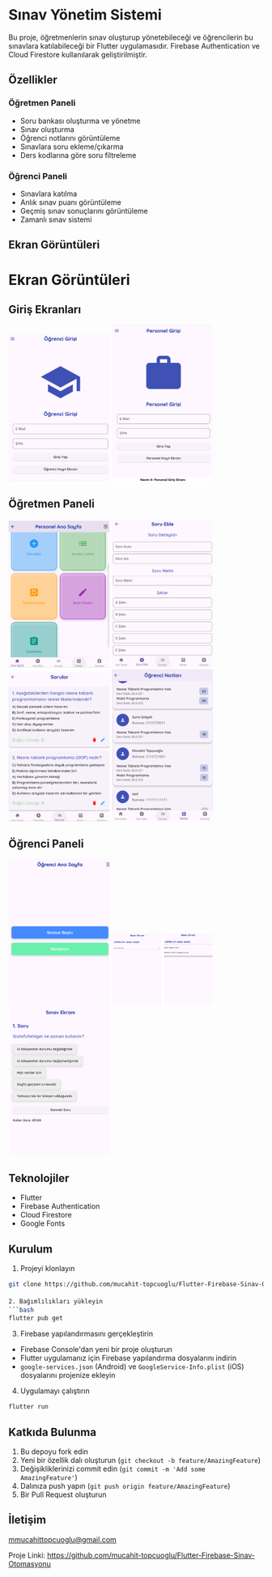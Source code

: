 # Sınav Yönetim Sistemi

Bu proje, öğretmenlerin sınav oluşturup yönetebileceği ve öğrencilerin bu sınavlara katılabileceği bir Flutter uygulamasıdır. Firebase Authentication ve Cloud Firestore kullanılarak geliştirilmiştir.

## Özellikler

### Öğretmen Paneli
- Soru bankası oluşturma ve yönetme
- Sınav oluşturma
- Öğrenci notlarını görüntüleme
- Sınavlara soru ekleme/çıkarma
- Ders kodlarına göre soru filtreleme

### Öğrenci Paneli
- Sınavlara katılma
- Anlık sınav puanı görüntüleme
- Geçmiş sınav sonuçlarını görüntüleme
- Zamanlı sınav sistemi

## Ekran Görüntüleri

# Ekran Görüntüleri

## Giriş Ekranları
<p float="left">
  <img src="screenshots/ogrenci_giris.png" width="200" alt="Öğrenci Giriş"/>
  <img src="screenshots/personel_giris.png" width="200" alt="Öğretmen Giriş"/>
</p>

## Öğretmen Paneli
<p float="left">
  <img src="screenshots/personel_ana.png" width="200" alt="Öğretmen Ana Sayfa"/>
  <img src="screenshots/soru_ekle.png" width="200" alt="Soru Ekleme"/>
  <img src="screenshots/sorular.png" width="200" alt="Sınav Oluşturma"/>
  <img src="screenshots/notlar.png" width="200" alt="Sınav Oluşturma"/>
</p>

## Öğrenci Paneli
<p float="left">
  <img src="screenshots/ogrenci_ana.png" width="200" alt="Öğrenci Ana Sayfa"/>
  <img src="screenshots/sinav_ekrani.png" width="200" alt="Sınav Ekranı"/>
  <img src="screenshots/sinav_ekran.png" width="200" alt="Sonuçlar"/>
</p>

## Teknolojiler

- Flutter
- Firebase Authentication
- Cloud Firestore
- Google Fonts

## Kurulum

1. Projeyi klonlayın
```bash
git clone https://github.com/mucahit-topcuoglu/Flutter-Firebase-Sinav-Otomasyonu.git

2. Bağımlılıkları yükleyin
```bash
flutter pub get
```

3. Firebase yapılandırmasını gerçekleştirin
- Firebase Console'dan yeni bir proje oluşturun
- Flutter uygulamanız için Firebase yapılandırma dosyalarını indirin
- `google-services.json` (Android) ve `GoogleService-Info.plist` (iOS) dosyalarını projenize ekleyin

4. Uygulamayı çalıştırın
```bash
flutter run
```

## Katkıda Bulunma

1. Bu depoyu fork edin
2. Yeni bir özellik dalı oluşturun (`git checkout -b feature/AmazingFeature`)
3. Değişikliklerinizi commit edin (`git commit -m 'Add some AmazingFeature'`)
4. Dalınıza push yapın (`git push origin feature/AmazingFeature`)
5. Bir Pull Request oluşturun



## İletişim

mmucahittopcuoglu@gmail.com

Proje Linki: https://github.com/mucahit-topcuoglu/Flutter-Firebase-Sinav-Otomasyonu
